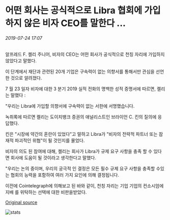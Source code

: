 # 어떤 회사는 공식적으로 Libra 협회에 가입하지 않은 비자 CEO를 말한다 ...

###### 2019-07-24 17:07

알프레드 F. 켈리 주니어, 비자의 CEO는 어떤 회사가 공식적으로 천칭 자리에 가입하지 않았다고 말했다.

이 단계에서 재단과 관련된 20개 기업은 구속력이 없는 의향서를 통해서만 관심을 선언한 것으로 알려졌다.

7 월 23 일자 비자에 대한 3 분기 2019 실적 전화의 명백한 성적 증명서에 따르면, 켈리는 말했다 :

"우리는 Libra에 가입할 의향서에 구속력이 없는 서한에 서명했습니다.

녹취록에 따르면 켈리는 도이치뱅크 증권의 애널리스트인 브라이언 C. 킨의 질의에 응답했다.

킨은 "시장에 약간의 혼란이 있었다"고 말하고 Libra가 "비자의 전략적 파트너 또는 잠재적 파괴적인 위협"이 될 것인지를 물었다.

비자의 의도 된 참여에 대해, 켈리는 회사가 Libra가 규제 요구 사항을 충족 할 수 있다면 회사에 도움이 될 것이라고 생각한다고 말했다.

"우리는 논의 중이며, 우리의 궁극적 인 결정은 모든 필수 규제 요구 사항을 충족할 수있는 협회의 능력을 포함하여 여러 가지 요인에 의해 결정됩니다.

이전에 Cointelegraph에 의해보고 된 바와 같이, 천칭 자리는 기업 기업의 컨소시엄에 지배 를 위탁하는 선택에 대한 비판을받았다.

[Original source](https://cointelegraph.com/news/no-companies-have-officially-joined-libra-association-says-visa-ceo)

![stats](https://c.statcounter.com/11760860/0/a89fa40b/1/ "stats")